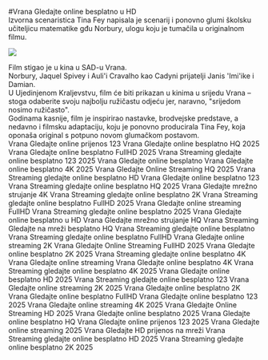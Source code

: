#Vrana Gledajte online besplatno u HD  
Izvorna scenaristica Tina Fey napisala je scenarij i ponovno glumi školsku učiteljicu matematike gđu Norbury, ulogu koju je tumačila u originalnom filmu.  
  
[![](https://i.imgur.com/qSNzIqt.png)](https://movie.rssnews.media/erAvBSP.php)  
  
Film  stigao je u kina u SAD-u Vrana.  
Norbury, Jaquel Spivey i Auli'i Cravalho kao Cadyni prijatelji Janis 'Imi'ike i Damian.  
U Ujedinjenom Kraljevstvu, film će biti prikazan u kinima u srijedu Vrana – stoga odaberite svoju najbolju ružičastu odjeću jer, naravno, "srijedom nosimo ružičasto".  
Godinama kasnije, film je inspirirao nastavke, brodvejske predstave, a nedavno i filmsku adaptaciju, koju je ponovno producirala Tina Fey, koja oponaša original s potpuno novom glumačkom postavom.  
Vrana Gledajte online prijenos 123
Vrana Gledajte online besplatno HQ 2025
Vrana Gledajte online besplatno FullHD 2025
Vrana Streaming gledajte online besplatno 123 2025
Vrana Gledajte online besplatno
Vrana Gledajte online besplatno 4K 2025
Vrana Gledajte Online Streaming HQ 2025
Vrana Streaming gledajte online besplatno HD
Vrana Gledajte online besplatno 123
Vrana Streaming gledajte online besplatno HQ 2025
Vrana Gledajte mrežno strujanje 4K
Vrana Streaming gledajte online besplatno 2K
Vrana Streaming gledajte online besplatno FullHD 2025
Vrana Gledajte online streaming FullHD
Vrana Streaming gledajte online besplatno 2025
Vrana Gledajte online besplatno u HD
Vrana Gledajte mrežno strujanje HQ
Vrana Streaming Gledajte na mreži besplatno HQ
Vrana Streaming gledajte online besplatno
Vrana Streaming gledajte online besplatno FullHD
Vrana Gledajte online streaming 2K
Vrana Gledajte Online Streaming FullHD 2025
Vrana Gledajte online besplatno 2K 2025
Vrana Streaming gledajte online besplatno 4K
Vrana Gledajte online streaming
Vrana Gledajte online besplatno 4K
Vrana Streaming gledajte online besplatno 4K 2025
Vrana Gledajte online besplatno HD 2025
Vrana Streaming gledajte online besplatno 123
Vrana Gledajte online streaming 2K 2025
Vrana Gledajte online besplatno 2K
Vrana Gledajte online besplatno FullHD
Vrana Gledajte online besplatno 123 2025
Vrana Gledajte online streaming 4K 2025
Vrana Gledajte Online Streaming HD 2025
Vrana Gledajte online besplatno 2025
Vrana Gledajte online besplatno HQ
Vrana Gledajte online prijenos 123 2025
Vrana Gledajte online streaming 2025
Vrana Gledajte HD prijenos na mreži
Vrana Streaming gledajte online besplatno HD 2025
Vrana Streaming gledajte online besplatno 2K 2025